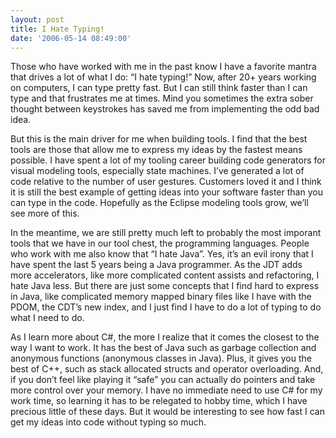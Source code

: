 ```yaml
---
layout: post
title: I Hate Typing!
date: '2006-05-14 08:49:00'
---
```



Those who have worked with me in the past know I have a favorite mantra that drives a lot of what I do: “I hate typing!” Now, after 20+ years working on computers, I can type pretty fast. But I can still think faster than I can type and that frustrates me at times. Mind you sometimes the extra sober thought between keystrokes has saved me from implementing the odd bad idea.

But this is the main driver for me when building tools. I find that the best tools are those that allow me to express my ideas by the fastest means possible. I have spent a lot of my tooling career building code generators for visual modeling tools, especially state machines. I’ve generated a lot of code relative to the number of user gestures. Customers loved it and I think it is still the best example of getting ideas into your software faster than you can type in the code. Hopefully as the Eclipse modeling tools grow, we’ll see more of this.

In the meantime, we are still pretty much left to probably the most imporant tools that we have in our tool chest, the programming languages. People who work with me also know that “I hate Java”. Yes, it’s an evil irony that I have spent the last 5 years being a Java programmer. As the JDT adds more accelerators, like more complicated content assists and refactoring, I hate Java less. But there are just some concepts that I find hard to express in Java, like complicated memory mapped binary files like I have with the PDOM, the CDT’s new index, and I just find I have to do a lot of typing to do what I need to do.

As I learn more about C#, the more I realize that it comes the closest to the way I want to work. It has the best of Java such as garbage collection and anonymous functions (anonymous classes in Java). Plus, it gives you the best of C++, such as stack allocated structs and operator overloading. And, if you don’t feel like playing it “safe” you can actually do pointers and take more control over your memory. I have no immediate need to use C# for my work time, so learning it has to be relegated to hobby time, which I have precious little of these days. But it would be interesting to see how fast I can get my ideas into code without typing so much.


